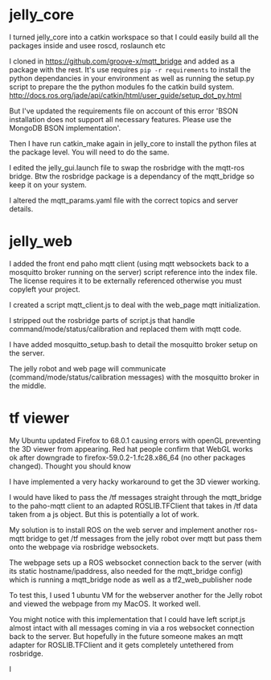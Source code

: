 # jelly_core

I turned jelly_core into a catkin workspace so that I could easily build all the packages inside and usee roscd, roslaunch etc

I cloned in https://github.com/groove-x/mqtt_bridge and added as a package with the rest. It's use requires 
`pip -r requirements` to install the python dependancies in your environment as well as running the setup.py script to prepare the the python modules fo the catkin build system. http://docs.ros.org/jade/api/catkin/html/user_guide/setup_dot_py.html

But I've updated the requirements file on account of this error 'BSON installation does not support all necessary features. Please use the MongoDB BSON implementation'.

Then I have run catkin_make again in jelly_core to install the python files at the package level. You will need to do the same.

I edited the jelly_gui.launch file to swap the rosbridge with the mqtt-ros bridge. Btw the rosbridge package is a dependancy of the mqtt_bridge so keep it on your system.

I altered the mqtt_params.yaml file with the correct topics and server details.


# jelly_web

I added the front end paho mqtt client (using mqtt websockets back to a mosquitto broker running on the server) script reference into the index file. The license requires it to be externally referenced otherwise you must copyleft your project.

I created a script mqtt_client.js to deal with the web_page mqtt initialization.

I stripped out the rosbridge parts of script.js that handle command/mode/status/calibration and replaced them with mqtt code.

I have added mosquitto_setup.bash to detail the mosquitto broker setup on the server. 

The jelly robot and web page will communicate (command/mode/status/calibration messages) with the mosquitto broker in the middle.


# tf viewer

My Ubuntu updated Firefox to 68.0.1 causing errors with openGL preventing the 3D viewer from appearing.
Red hat people confirm that WebGL works ok after downgrade to firefox-59.0.2-1.fc28.x86_64 (no other packages changed). Thought you should know

I have implemented a very hacky workaround to get the 3D viewer working.

I would have liked to pass the /tf messages straight through the mqtt_bridge to the paho-mqtt client to an adapted ROSLIB.TFClient that takes in /tf data taken from a js object. But this is potentially a lot of work. 

My solution is to install ROS on the web server and implement another ros-mqtt bridge to get /tf messages from the jelly robot over mqtt but pass them onto the webpage via rosbridge websockets. 

The webpage sets up a ROS websocket connection back to the server (with its static hostname/ipaddress, also needed for the mqtt_bridge config) which is running a mqtt_bridge node as well as a tf2_web_publisher node 

To test this, I used 1 ubuntu VM for the webserver another for the Jelly robot and viewed the webpage from my MacOS. It worked well.

You might notice with this implementation that I could have left script.js almost intact with all messages coming in via a ros websocket connection back to the server. But hopefully in the future someone makes an mqtt adapter for ROSLIB.TFClient and it gets completely untethered from rosbridge.

I












